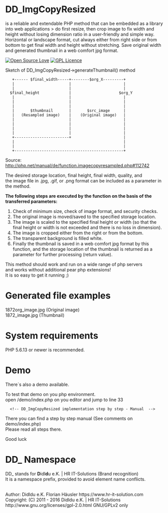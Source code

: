 # DD_ImgCopyResized
is a reliable and extendable PHP method that can be embedded as a library into web applications >
do first resize, then crop image to fix width and height without losing dimension ratio in a user-friendly and simple way.
Horizontal or landscape format, cut always either from right side or from bottom to get final width and height without stretching.
Save original width and generated thumbnail in a web comfort jpg format.

[![Open Source Love](https://badges.frapsoft.com/os/v2/open-source.png?v=102)](https://github.com/ellerbrock/open-source-badge/) [![GPL Licence](https://badges.frapsoft.com/os/gpl/gpl.png?v=102)](https://opensource.org/licenses/GPL-2.0/)  

Sketch of DD_ImgCopyResized->generateThumbnail() method

       +------ $final_width-----+--------$org_X---------+
       |                        |                       |
       |                        |                       |
      $final_height             |                     $org_Y
       |                        |                       |
       |                        |                       |
       |                        |                       |
       |       $thumbnail       |       $src_image      |
       |   (Resampled image)    |    (Original image)   |
       |                        |                       |
       |                        |                       |
       |                        |                       |
       |                        |                       |
       +------------------------+                       |
       |                                                |
       |                                                |
       +------------------------------------------------+

Source: http://php.net/manual/de/function.imagecopyresampled.php#112742

The desired storage location, final height, final width, quality, and                       <br>
the image file in .jpg, .gif, or .png format can be included as a parameter in the method.

**The following steps are executed by the function on the basis of the transferred parameters:**

1. Check of minimum size, check of image format, and security checks.
2. The original image is moved/saved to the specified storage location.
3. The image is scaled to the specified final height or width (so that the final height or width is not exceeded and there is no loss in dimension).
4. The image is cropped either from the right or from the bottom.
5. The transparent background is filled white.
6. Finally the thumbnail is saved  in a web comfort jpg format by this function, and the storage location of the thumbnail is returned as a parameter for further processing (return value).

This method should work and run on a wide range of php servers                              <br>
and works without additional pear php extensions!                                           <br>
It is so easy to get it running ;)

# Generated file examples
1872org_image.jpg (Original image)                                                          <br>
1872_image.jpg (Thumbnail)

# System requirements
PHP 5.6.13 or newer is recommended.

# Demo
There´s also a demo available.

To test that demo on you php environment.                                                   <br>
open /demo/index.php on you editor and jump to line 33

      <!-- DD_ImgCopyResized implementation step by step - Manual  -->

There you can find a step by step manual (See comments on demo/index.php)                   <br>
Please read all steps there.

Good luck

# DD_ Namespace
DD_ stands for  **D**idl**d**u e.K. | HR IT-Solutions (Brand recognition)                   <br>
It is a namespace prefix, provided to avoid element name conflicts.

<br>
Author: Didldu e.K. Florian Häusler https://www.hr-it-solution.com                          <br>
Copyright: (C) 2011 - 2016 Didldu e.K. | HR IT-Solutions                                    <br>
http://www.gnu.org/licenses/gpl-2.0.html GNU/GPLv2 only
